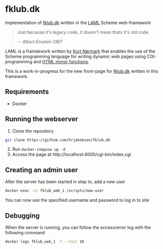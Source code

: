 # fklub.dk
Implementation of [fklub.dk](http://fklub.dk) written in the [LAML](http://people.cs.aau.dk/~normark/laml/) Scheme web-framework
> Just because it's legacy code, it doesn't mean thats it's old code
> 
> -- <cite>Albert Einstein 1367</cite>

LAML is a framekwork written by [Kurt Nørmark](http://people.cs.aau.dk/~normark) that enables the use of the Scheme 
programming language for writing dynamic web pages using CGI-programming and [HTML mirror functions](http://people.cs.aau.dk/~normark/laml-distributions/laml/lib/xml-in-laml/mirrors/man/xhtml10-transitional-mirror.html#MANUAL-TOP). 

This is a work-in-progress for the new front-page for [fklub.dk](http://fklub.dk) written in this framework.

## Requirements
- Docker

## Running the webserver
1. Clone the repository
```bash
git clone https://github.com/hrjakobsen/fklub.dk
```
2. Run `docker-compose up -d`
3. Access the page at http://localhost:4000/cgi-bin/index.cgi

## Creating an admin user
After the server has been started in step to, add a new user 
```bash
docker exec -it fklub_web_1 /scripts/new-user
```
You can now use the specified username and password to log in to site

## Debugging
When the server is running, you can follow the access/error log with the following command
```bash
docker logs fklub_web_1 -f --tail 10
```
